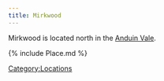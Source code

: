 ```yaml
---
title: Mirkwood
---
```


Mirkwood is located north in the [Anduin Vale](Anduin_Vale "wikilink").

{% include Place.md %}

[Category:Locations](Category:Locations "wikilink")